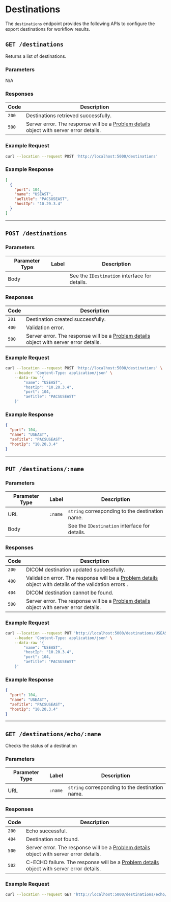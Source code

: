 <!--
  ~ Copyright 2022 Crown Copyright
  ~
  ~ Licensed under the Apache License, Version 2.0 (the "License");
  ~ you may not use this file except in compliance with the License.
  ~ You may obtain a copy of the License at
  ~
  ~ http://www.apache.org/licenses/LICENSE-2.0
  ~
  ~ Unless required by applicable law or agreed to in writing, software
  ~ distributed under the License is distributed on an "AS IS" BASIS,
  ~ WITHOUT WARRANTIES OR CONDITIONS OF ANY KIND, either express or implied.
  ~ See the License for the specific language governing permissions and
  ~ limitations under the License.
-->

# Destinations

The `destinations` endpoint provides the following APIs to configure the export destinations for workflow results.

## `GET /destinations`

Returns a list of destinations.

### Parameters

N/A

### Responses

| Code | Description |
|------|-------------|
| `200` | Destinations retrieved successfully. |
| `500` | Server error. The response will be a [Problem details](https://datatracker.ietf.org/doc/html/rfc7807) object with server error details. |

### Example Request

```bash
curl --location --request POST 'http://localhost:5000/destinations'
```

### Example Response

```json
[
  {
    "port": 104,
    "name": "USEAST",
    "aeTitle": "PACSUSEAST",
    "hostIp": "10.20.3.4"
  }
]
```

---

## `POST /destinations`

### Parameters

| Parameter Type | Label | Description |
|----------------|-------|-------------|
| Body | | See the `IDestination` interface for details. |

### Responses

| Code | Description |
|------|-------------|
| `201` | Destination created successfully. |
| `400` | Validation error. |
| `500` | Server error. The response will be a [Problem details](https://datatracker.ietf.org/doc/html/rfc7807) object with server error details. |

### Example Request

```bash
curl --location --request POST 'http://localhost:5000/destinations' \
    --header 'Content-Type: application/json' \
    --data-raw '{
        "name": "USEAST",
        "hostIp": "10.20.3.4",
        "port": 104,
        "aeTitle": "PACSUSEAST"
    }'
```

### Example Response

```json
{
  "port": 104,
  "name": "USEAST",
  "aeTitle": "PACSUSEAST",
  "hostIp": "10.20.3.4"
}
```

---

## `PUT /destinations/:name`

### Parameters

| Parameter Type | Label | Description |
|----------------|-------|-------------|
| URL | `:name` | `string` corresponding to the destination name. |
| Body | | See the `IDestination` interface for details. |


### Responses

| Code | Description |
|------|-------------|
| `200` | DICOM destination updated successfully. |
| `400` | Validation error. The response will be a [Problem details](https://datatracker.ietf.org/doc/html/rfc7807) object with details of the validation errors . |
| `404` | DICOM destination cannot be found. |
| `500` | Server error. The response will be a [Problem details](https://datatracker.ietf.org/doc/html/rfc7807) object with server error details. |

### Example Request

```bash
curl --location --request PUT 'http://localhost:5000/destinations/USEAST' \
    --header 'Content-Type: application/json' \
    --data-raw '{
        "name": "USEAST",
        "hostIp": "10.20.3.4",
        "port": 104,
        "aeTitle": "PACSUSEAST"
    }'
```

### Example Response

```json
{
  "port": 104,
  "name": "USEAST",
  "aeTitle": "PACSUSEAST",
  "hostIp": "10.20.3.4"
}
```

---

## `GET /destinations/echo/:name`

Checks the status of a destination

### Parameters

| Parameter Type | Label | Description |
|----------------|-------|-------------|
| URL | `:name` | `string` corresponding to the destination name. |

### Responses

| Code | Description |
|------|-------------|
| `200` | Echo successful. |
| `404` | Destination not found. |
| `500` | Server error. The response will be a [Problem details](https://datatracker.ietf.org/doc/html/rfc7807) object with server error details. |
| `502` | C-ECHO failure. The response will be a [Problem details](https://datatracker.ietf.org/doc/html/rfc7807) object with server error details. |

### Example Request

```bash
curl --location --request GET 'http://localhost:5000/destinations/echo/USEAST'
```